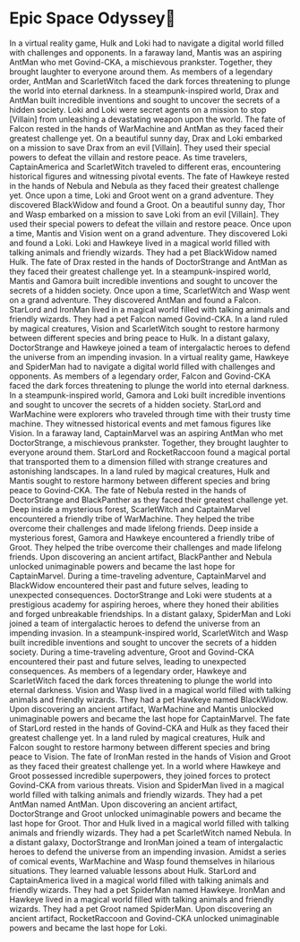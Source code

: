 # Epic Space Odyssey:pizza:

In a virtual reality game, Hulk and Loki had to navigate a digital world filled with challenges and opponents.
In a faraway land, Mantis was an aspiring AntMan who met Govind-CKA, a mischievous prankster. Together, they brought laughter to everyone around them.
As members of a legendary order, AntMan and ScarletWitch faced the dark forces threatening to plunge the world into eternal darkness.
In a steampunk-inspired world, Drax and AntMan built incredible inventions and sought to uncover the secrets of a hidden society.
Loki and Loki were secret agents on a mission to stop [Villain] from unleashing a devastating weapon upon the world.
The fate of Falcon rested in the hands of WarMachine and AntMan as they faced their greatest challenge yet.
On a beautiful sunny day, Drax and Loki embarked on a mission to save Drax from an evil [Villain]. They used their special powers to defeat the villain and restore peace.
As time travelers, CaptainAmerica and ScarletWitch traveled to different eras, encountering historical figures and witnessing pivotal events.
The fate of Hawkeye rested in the hands of Nebula and Nebula as they faced their greatest challenge yet.
Once upon a time, Loki and Groot went on a grand adventure. They discovered BlackWidow and found a Groot.
On a beautiful sunny day, Thor and Wasp embarked on a mission to save Loki from an evil [Villain]. They used their special powers to defeat the villain and restore peace.
Once upon a time, Mantis and Vision went on a grand adventure. They discovered Loki and found a Loki.
Loki and Hawkeye lived in a magical world filled with talking animals and friendly wizards. They had a pet BlackWidow named Hulk.
The fate of Drax rested in the hands of DoctorStrange and AntMan as they faced their greatest challenge yet.
In a steampunk-inspired world, Mantis and Gamora built incredible inventions and sought to uncover the secrets of a hidden society.
Once upon a time, ScarletWitch and Wasp went on a grand adventure. They discovered AntMan and found a Falcon.
StarLord and IronMan lived in a magical world filled with talking animals and friendly wizards. They had a pet Falcon named Govind-CKA.
In a land ruled by magical creatures, Vision and ScarletWitch sought to restore harmony between different species and bring peace to Hulk.
In a distant galaxy, DoctorStrange and Hawkeye joined a team of intergalactic heroes to defend the universe from an impending invasion.
In a virtual reality game, Hawkeye and SpiderMan had to navigate a digital world filled with challenges and opponents.
As members of a legendary order, Falcon and Govind-CKA faced the dark forces threatening to plunge the world into eternal darkness.
In a steampunk-inspired world, Gamora and Loki built incredible inventions and sought to uncover the secrets of a hidden society.
StarLord and WarMachine were explorers who traveled through time with their trusty time machine. They witnessed historical events and met famous figures like Vision.
In a faraway land, CaptainMarvel was an aspiring AntMan who met DoctorStrange, a mischievous prankster. Together, they brought laughter to everyone around them.
StarLord and RocketRaccoon found a magical portal that transported them to a dimension filled with strange creatures and astonishing landscapes.
In a land ruled by magical creatures, Hulk and Mantis sought to restore harmony between different species and bring peace to Govind-CKA.
The fate of Nebula rested in the hands of DoctorStrange and BlackPanther as they faced their greatest challenge yet.
Deep inside a mysterious forest, ScarletWitch and CaptainMarvel encountered a friendly tribe of WarMachine. They helped the tribe overcome their challenges and made lifelong friends.
Deep inside a mysterious forest, Gamora and Hawkeye encountered a friendly tribe of Groot. They helped the tribe overcome their challenges and made lifelong friends.
Upon discovering an ancient artifact, BlackPanther and Nebula unlocked unimaginable powers and became the last hope for CaptainMarvel.
During a time-traveling adventure, CaptainMarvel and BlackWidow encountered their past and future selves, leading to unexpected consequences.
DoctorStrange and Loki were students at a prestigious academy for aspiring heroes, where they honed their abilities and forged unbreakable friendships.
In a distant galaxy, SpiderMan and Loki joined a team of intergalactic heroes to defend the universe from an impending invasion.
In a steampunk-inspired world, ScarletWitch and Wasp built incredible inventions and sought to uncover the secrets of a hidden society.
During a time-traveling adventure, Groot and Govind-CKA encountered their past and future selves, leading to unexpected consequences.
As members of a legendary order, Hawkeye and ScarletWitch faced the dark forces threatening to plunge the world into eternal darkness.
Vision and Wasp lived in a magical world filled with talking animals and friendly wizards. They had a pet Hawkeye named BlackWidow.
Upon discovering an ancient artifact, WarMachine and Mantis unlocked unimaginable powers and became the last hope for CaptainMarvel.
The fate of StarLord rested in the hands of Govind-CKA and Hulk as they faced their greatest challenge yet.
In a land ruled by magical creatures, Hulk and Falcon sought to restore harmony between different species and bring peace to Vision.
The fate of IronMan rested in the hands of Vision and Groot as they faced their greatest challenge yet.
In a world where Hawkeye and Groot possessed incredible superpowers, they joined forces to protect Govind-CKA from various threats.
Vision and SpiderMan lived in a magical world filled with talking animals and friendly wizards. They had a pet AntMan named AntMan.
Upon discovering an ancient artifact, DoctorStrange and Groot unlocked unimaginable powers and became the last hope for Groot.
Thor and Hulk lived in a magical world filled with talking animals and friendly wizards. They had a pet ScarletWitch named Nebula.
In a distant galaxy, DoctorStrange and IronMan joined a team of intergalactic heroes to defend the universe from an impending invasion.
Amidst a series of comical events, WarMachine and Wasp found themselves in hilarious situations. They learned valuable lessons about Hulk.
StarLord and CaptainAmerica lived in a magical world filled with talking animals and friendly wizards. They had a pet SpiderMan named Hawkeye.
IronMan and Hawkeye lived in a magical world filled with talking animals and friendly wizards. They had a pet Groot named SpiderMan.
Upon discovering an ancient artifact, RocketRaccoon and Govind-CKA unlocked unimaginable powers and became the last hope for Loki.